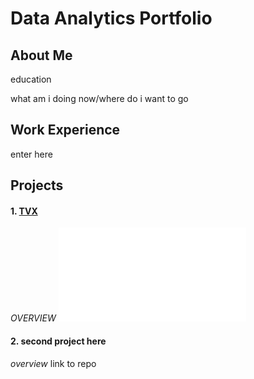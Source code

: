 # Data Analytics Portfolio

## About Me
education

what am i doing now/where do i want to go

## Work Experience
enter here

## Projects

#### 1. [TVX](Google_Analytics_TVX.ipynb)
*OVERVIEW*
![TVX-Research](README.md)

#### 2. second project here
*overview*
link to repo

<br/>
